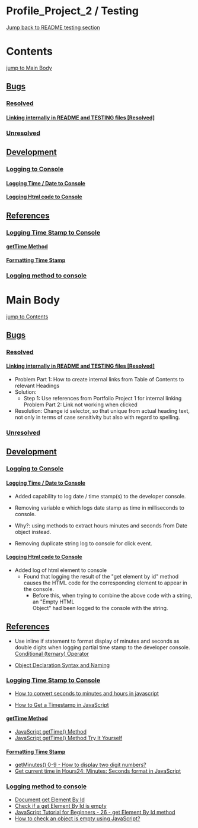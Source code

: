 # Profile_Project_2 / Testing
[Jump back to README testing section](README.md/#testing-md-file-origin-link) <a id="testing-md-file-link"></a>

# Contents <a id="contents-link-contents"></a>
[jump to Main Body](#main-body-link)
## [Bugs](#bugs-link) <a id="bugs-link-contents"></a>
### [Resolved](#resolved-link) <a id="resolved-link-contents"></a>
#### [Linking internally in README and TESTING files [Resolved]](#linking-internally-in-readme-and-testing-files-resolved-link) <a id="linking-internally-in-readme-and-testing-files-resolved-link-contents"></a>
### [Unresolved](#unresolved-link) <a id="unresolved-link-contents"></a>
## [Development](#development-link) <a id="development-link-contents"></a>
### [Logging to Console](#logging-to-console-link) <a id="logging-to-console-link-contents"></a>
#### [Logging Time / Date to Console](#logging-time-date-to-console-link) <a id="logging-time-date-to-console-link-contents"></a>
#### [Logging Html code to Console](#logging-html-code-to-console-link) <a id="logging-html-code-to-console-link-contents"></a>
## [References](#references-link) <a id="references-link-contents"></a>
### [Logging Time Stamp to Console](#logging-time-stamp-to-console-link) <a id="logging-time-stamp-to-console-link-contents"></a>
#### [getTime Method](#get-time-method-link) <a id="get-time-method-link-contents"></a>
#### [Formatting Time Stamp](#formatting-time-stamp-link) <a id="formatting-time-stamp-link-contents"></a>
### [Logging method to console](#logging-method-to-console-link) <a id="logging-method-to-console-link-contents"></a>


# Main Body <a id="main-body-link"></a>
[jump to Contents](#contents-link-contents)

## [Bugs](#bugs-link-contents)<a id="bugs-link"></a>
### [Resolved](#resolved-link-contents)<a id="resolved-link"></a>
#### [Linking internally in README and TESTING files [Resolved]](#linking-internally-in-readme-and-testing-files-resolved-link-contents)<a id="linking-internally-in-readme-and-testing-files-resolved-link"></a>

- Problem Part 1: How to create internal links from Table of Contents to relevant Headings
- Solution:
  - Step 1: Use references from Portfolio Project 1 for internal linking
Problem Part 2: Link not working when clicked
- Resolution: Change id selector, so that unique from actual heading text, not only in terms of case sensitivity but also with regard to spelling.

### [Unresolved](#unresolved-link-contents) <a id="unresolved-link"></a>

## [Development](#development-link-contents) <a id="development-link"></a>

### [Logging to Console](#logging-to-console-link-contents) <a id="logging-to-console-link"></a>

#### [Logging Time / Date to Console](#logging-time-date-to-console-link-contents) <a id="logging-time-date-to-console-link"></a>

- Added capability to log date / time stamp(s) to the developer console.

- Removing variable e which logs date stamp as time in milliseconds to console.
- Why?: using methods to extract hours minutes and seconds from Date object instead.

- Removing duplicate string log to console for click event.

#### [Logging Html code to Console](#logging-html-code-to-console-link-contents) <a id="logging-html-code-to-console-link"></a>

- Added log of html element to console
    - Found that logging the result of the "get element by id" method causes the 
      HTML code for the corresponding element to appear in the console.
        - Before this, when trying to combine the above code with a string, an "Empty HTML     
          Object" had been logged to the console with the string.

## 

## [References](#references-link-contents) <a id="references-link"></a>

- Use inline if statement to format display of minutes and seconds as double digits when logging partial time stamp to the developer console.  [Conditional (ternary) Operator](https://stackoverflow.com/questions/10270351/how-to-write-an-inline-if-statement-in-javascript)

- [Object Declaration Syntax and Naming](https://stackoverflow.com/questions/14339555/javascript-declare-variable-inside-object-declaration)

### [Logging Time Stamp to Console](#logging-time-stamp-to-console-link-contents) <a id="logging-time-stamp-to-console-link"></a>

- [How to convert seconds to minutes and hours in javascript](https://stackoverflow.com/questions/37096367/how-to-convert-seconds-to-minutes-and-hours-in-javascript)

- [How to Get a Timestamp in JavaScript](https://www.w3docs.com/snippets/javascript/how-to-get-a-timestamp-in-javascript.html)

#### [getTime Method](#get-time-method-link-contents) <a id="get-time-method-link"></a>

- [JavaScript getTime() Method](https://www.w3schools.com/jsref/jsref_gettime.asp)
- [JavaScript getTime() Method Try It Yourself](https://www.w3schools.com/jsref/tryit.asp?filename=tryjsref_gettime)

#### [Formatting Time Stamp](#formatting-time-stamp-link-contents) <a id="formatting-time-stamp-link"></a>

- [getMinutes() 0-9 - How to display two digit numbers?](https://stackoverflow.com/questions/8935414/getminutes-0-9-how-to-display-two-digit-numbers)
- [Get current time in Hours24: Minutes: Seconds format in JavaScript](https://www.includehelp.com/code-snippets/get-current-time-in-hours24-minutes-seconds-format-in-javascript.aspx)

### [Logging method to console](#logging-method-to-console-link-contents) <a id="logging-method-to-console-link"></a>

- [Document get Element By Id](https://developer.mozilla.org/en-US/docs/Web/API/Document/getElementById)
- [Check if a get Element By Id is empty](https://stackoverflow.com/questions/43441082/check-if-a-getelementbyid-is-empty)
- [JavaScript Tutorial for Beginners - 26 - get Element By Id method](https://youtu.be/h4-6JOQX9v4?t=325)
- [How to check an object is empty using JavaScript?](https://www.geeksforgeeks.org/how-to-check-an-object-is-empty-using-javascript/)